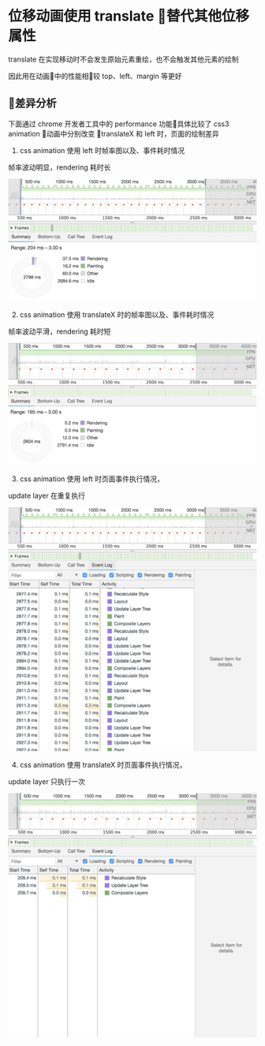 # 位移动画使用 translate 替代其他位移属性

translate 在实现移动时不会发生原始元素重绘，也不会触发其他元素的绘制

因此用在动画中的性能相较 top、left、margin 等更好

## 差异分析

下面通过 chrome 开发者工具中的 performance 功能具体比较了 css3 animation 动画中分别改变 translateX 和 left 时，页面的绘制差异

1. css animation 使用 left 时帧率图以及、事件耗时情况

帧率波动明显，rendering 耗时长

![图片描述](./css-translate/01.png)

2. css animation 使用 translateX 时的帧率图以及、事件耗时情况

帧率波动平滑，rendering 耗时短

![图片描述](./css-translate/02.png)

3. css animation 使用 left 时页面事件执行情况，

update layer 在重复执行

![图片描述](./css-translate/03.png)

4. css animation 使用 translateX 时页面事件执行情况，

update layer 只执行一次

![图片描述](./css-translate/04.png)
